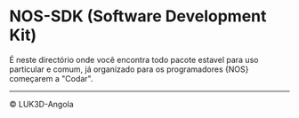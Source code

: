# NOS-SDK (Software Development Kit)

É neste directório onde você encontra todo pacote estavel para uso particular e comum,  já organizado para os programadores {NOS} começarem a "Codar".

---

&copy; LUK3D-Angola
